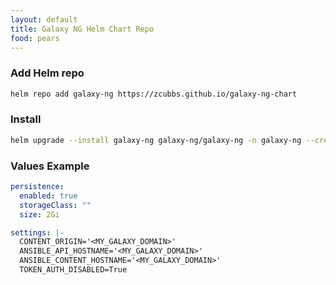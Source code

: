 ```yaml
---
layout: default
title: Galaxy NG Helm Chart Repo
food: pears
---
```


### Add Helm repo
```bash
helm repo add galaxy-ng https://zcubbs.github.io/galaxy-ng-chart
```

### Install

```bash
helm upgrade --install galaxy-ng galaxy-ng/galaxy-ng -n galaxy-ng --create-namespace -f values.yaml
```

### Values Example
```yaml
persistence:
  enabled: true
  storageClass: ""
  size: 2Gi

settings: |-
  CONTENT_ORIGIN='<MY_GALAXY_DOMAIN>'
  ANSIBLE_API_HOSTNAME='<MY_GALAXY_DOMAIN>'
  ANSIBLE_CONTENT_HOSTNAME='<MY_GALAXY_DOMAIN>'
  TOKEN_AUTH_DISABLED=True
```
